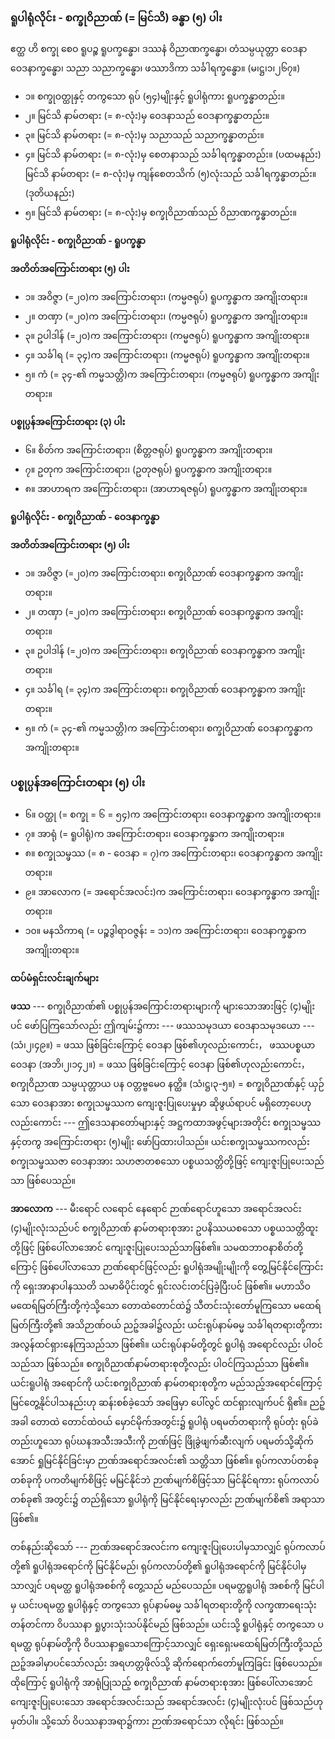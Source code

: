 ### ရူပါရုံလိုင်း - စက္ခုဝိညာဏ် (= မြင်သိ) ခန္ဓာ (၅) ပါး

ဧတ္ထ ဟိ စက္ခု စေဝ ရူပဉ္စ ရူပက္ခန္ဓော၊ ဒဿနံ ဝိညာဏက္ခန္ဓော၊ တံသမ္ပယုတ္တာ ဝေဒနာ ဝေဒနာက္ခန္ဓော၊ သညာ သညာက္ခန္ဓော၊ ဖဿာဒိကာ သင်္ခါရက္ခန္ဓော။ (မ၊ဋ္ဌ၊၁၊၂၆၇။)

- ၁။ စက္ခုဝတ္ထုနှင့် တကွသော ရုပ် (၅၄)မျိုးနှင့် ရူပါရုံကား ရူပက္ခန္ဓာတည်း။
- ၂။ မြင်သိ နာမ်တရား (= ၈-လုံး)မှ ဝေဒနာသည် ဝေဒနာက္ခန္ဓာတည်း။
- ၃။ မြင်သိ နာမ်တရား (= ၈-လုံး)မှ သညာသည် သညာက္ခန္ဓာတည်း။
- ၄။ မြင်သိ နာမ်တရား (= ၈-လုံး)မှ စေတနာသည် သင်္ခါရက္ခန္ဓာတည်း။ (ပထမနည်း) <br>မြင်သိ နာမ်တရား (= ၈-လုံး)မှ ကျန်စေတသိက် (၅)လုံးသည် သင်္ခါရက္ခန္ဓာတည်း။ (ဒုတိယနည်း)
- ၅။ မြင်သိ နာမ်တရား (= ၈-လုံး)မှ စက္ခုဝိညာဏ်သည် ဝိညာဏက္ခန္ဓာတည်း။

**ရူပါရုံလိုင်း - စက္ခုဝိညာဏ် - ရူပက္ခန္ဓာ**

**အတိတ်အကြောင်းတရား (၅) ပါး**
- ၁။ အဝိဇ္ဇာ (=၂၀)က အကြောင်းတရား၊ (ကမ္မဇရုပ်) ရူပက္ခန္ဓာက အကျိုးတရား။
- ၂။ တဏှာ (=၂၀)က အကြောင်းတရား၊ (ကမ္မဇရုပ်) ရူပက္ခန္ဓာက အကျိုးတရား။
- ၃။ ဥပါဒါန် (=၂၀)က အကြောင်းတရား၊ (ကမ္မဇရုပ်) ရူပက္ခန္ဓာက အကျိုးတရား။
- ၄။ သင်္ခါရ (= ၃၄)က အကြောင်းတရား၊ (ကမ္မဇရုပ်) ရူပက္ခန္ဓာက အကျိုးတရား။
- ၅။ ကံ (= ၃၄-၏ ကမ္မသတ္တိ)က အကြောင်းတရား၊ (ကမ္မဇရုပ်) ရူပက္ခန္ဓာက အကျိုးတရား။

**ပစ္စုပ္ပန်အကြောင်းတရား (၃) ပါး**
- ၆။ စိတ်က အကြောင်းတရား၊ (စိတ္တဇရုပ်) ရူပက္ခန္ဓာက အကျိုးတရား။
- ၇။ ဥတုက အကြောင်းတရား၊ (ဥတုဇရုပ်) ရူပက္ခန္ဓာက အကျိုးတရား။
- ၈။ အာဟာရက အကြောင်းတရား၊ (အာဟာရဇရုပ်) ရူပက္ခန္ဓာက အကျိုးတရား။

**ရူပါရုံလိုင်း - စက္ခုဝိညာဏ် - ဝေဒနာက္ခန္ဓာ**

**အတိတ်အကြောင်းတရား (၅) ပါး**
- ၁။ အဝိဇ္ဇာ (=၂၀)က အကြောင်းတရား၊ စက္ခုဝိညာဏ် ဝေဒနာက္ခန္ဓာက အကျိုးတရား။
- ၂။ တဏှာ (=၂၀)က အကြောင်းတရား၊ စက္ခုဝိညာဏ် ဝေဒနာက္ခန္ဓာက အကျိုးတရား။
- ၃။ ဥပါဒါန် (=၂၀)က အကြောင်းတရား၊ စက္ခုဝိညာဏ် ဝေဒနာက္ခန္ဓာက အကျိုးတရား။
- ၄။ သင်္ခါရ (= ၃၄)က အကြောင်းတရား၊ စက္ခုဝိညာဏ် ဝေဒနာက္ခန္ဓာက အကျိုးတရား။
- ၅။ ကံ (= ၃၄-၏ ကမ္မသတ္တိ)က အကြောင်းတရား၊ စက္ခုဝိညာဏ် ဝေဒနာက္ခန္ဓာက အကျိုးတရား။

### ပစ္စုပ္ပန်အကြောင်းတရား (၅) ပါး
- ၆။ ဝတ္ထု (= စက္ခု = ၆ = ၅၄)က အကြောင်းတရား၊ ဝေဒနာက္ခန္ဓာက အကျိုးတရား။
- ၇။ အာရုံ (= ရူပါရုံ)က အကြောင်းတရား၊ ဝေဒနာက္ခန္ဓာက အကျိုးတရား။
- ၈။ စက္ခုသမ္ဖဿ (= ၈ - ဝေဒနာ = ၇)က အကြောင်းတရား၊ ဝေဒနာက္ခန္ဓာက အကျိုးတရား။
- ၉။ အာလောက (= အရောင်အလင်း)က အကြောင်းတရား၊ ဝေဒနာက္ခန္ဓာက အကျိုးတရား။
- ၁၀။ မနသိကာရ (= ပဉ္စဒွါရာဝဇ္ဇန်း = ၁၁)က အကြောင်းတရား၊ ဝေဒနာက္ခန္ဓာက အကျိုးတရား။

**ထပ်မံရှင်းလင်းချက်များ**

**ဖဿ** --- စက္ခုဝိညာဏ်၏ ပစ္စုပ္ပန်အကြောင်းတရားများကို များသောအားဖြင့် (၄)မျိုးပင် ဖော်ပြကြသော်လည်း ဤကျမ်း၌ကား --- ဖဿသမုဒယာ ဝေဒနာသမုဒယော --- (သံ၊၂၊၄၉။) = ဖဿ ဖြစ်ခြင်းကြောင့် ဝေဒနာ ဖြစ်၏ဟုလည်းကောင်း， ဖဿပစ္စယာ ဝေဒနာ (အဘိ၊၂၊၁၄၂။) = ဖဿ ဖြစ်ခြင်းကြောင့် ဝေဒနာ ဖြစ်၏ဟုလည်းကောင်း， စက္ခုဝိညာဏ သမ္ပယုတ္တာယ ပန ဝတ္တဗ္ဗမေဝ နတ္ထိ။ (သံ၊ဋ္ဌ၊၃-၅။) = စက္ခုဝိညာဏ်နှင့် ယှဉ်သော ဝေဒနာအား စက္ခုသမ္ဖဿက ကျေးဇူးပြုပေးမှုမှာ ဆိုဖွယ်ရာပင် မရှိတော့ပေဟုလည်းကောင်း --- ဤဒေသနာတော်များနှင့် အဋ္ဌကထာအဖွင့်များအတိုင်း စက္ခုသမ္ဖဿနှင့်တကွ အကြောင်းတရား (၅)မျိုး ဖော်ပြထားပါသည်။ 
ယင်းစက္ခုသမ္ဖဿကလည်း စက္ခုသမ္ဖဿဇာ ဝေဒနာအား သဟဇာတစသော ပစ္စယသတ္တိတို့ဖြင့် ကျေးဇူးပြုပေးသည်သာ ဖြစ်ပေသည်။

**အာလောက** --- မီးရောင် လရောင် နေရောင် ဉာဏ်ရောင်ဟူသော အရောင်အလင်း (၄)မျိုးလုံးသည်ပင် စက္ခုဝိညာဏ် နာမ်တရားစုအား ဥပနိဿယစသော ပစ္စယသတ္တိထူးတို့ဖြင့် ဖြစ်ပေါ်လာအောင် ကျေးဇူးပြုပေးသည်သာဖြစ်၏။ 
သမထဘာဝနာစိတ်တို့ကြောင့် ဖြစ်ပေါ်လာသော ဉာဏ်ရောင်ဖြင့်လည်း ရူပါရုံအမျိုးမျိုးကို တွေ့မြင်နိုင်ကြောင်းကို ရှေးအာနာပါနဿတိ သမာဓိပိုင်းတွင် ရှင်းလင်းတင်ပြခဲ့ပြီးပင် ဖြစ်၏။ 
မဟာသိဝမထေရ်မြတ်ကြီးတို့ကဲ့သို့သော တောထဲတောင်ထဲ၌ သီတင်းသုံးတော်မူကြသော မထေရ်မြတ်ကြီးတို့၏ အသိဉာဏ်ဝယ် ညဉ့်အခါ၌လည်း ယင်းရုပ်နာမ်ဓမ္မ သင်္ခါရတရားတို့ကား အလွန်ထင်ရှားနေကြသည်သာ ဖြစ်၏။ 
ယင်းရုပ်နာမ်တို့တွင် ရူပါရုံ အရောင်လည်း ပါဝင်သည်သာ ဖြစ်သည်။ 
စက္ခုဝိညာဏ်နာမ်တရားစုတို့လည်း ပါဝင်ကြသည်သာ ဖြစ်၏။ 
ယင်းရူပါရုံ အရောင်ကို ယင်းစက္ခုဝိညာဏ် နာမ်တရားစုတို့က မည်သည့်အရောင်ကြောင့် မြင်တွေ့နိုင်ပါသနည်းဟု ဆန်းစစ်ခဲ့သော် အဖြေမှာ ပေါ်လွင် ထင်ရှားလျက်ပင် ရှိ၏။ 
ညဉ့်အခါ တောထဲ တောင်ထဲဝယ် မှောင်မိုက်အတွင်း၌ ရူပါရုံ ပရမတ်တရားကို ရုပ်တုံး ရုပ်ခဲတည်းဟူသော ရုပ်ဃနအသီးအသီးကို ဉာဏ်ဖြင့် ဖြိုခွဲဖျက်ဆီးလျက် ပရမတ်သို့ဆိုက်အောင် ရှုမြင်နိုင်ခြင်းမှာ ဉာဏ်အရောင်အလင်း၏ သတ္တိသာ ဖြစ်၏။ 
ရုပ်ကလာပ်တစ်ခုတစ်ခုကို ပကတိမျက်စိဖြင့် မမြင်နိုင်ဘဲ ဉာဏ်မျက်စိဖြင့်သာ မြင်နိုင်ရကား ရုပ်ကလာပ်တစ်ခု၏ အတွင်း၌ တည်ရှိသော ရူပါရုံကို မြင်နိုင်ရေးမှာလည်း ဉာဏ်မျက်စိ၏ အရာသာဖြစ်၏။

တစ်နည်းဆိုသော် --- ဉာဏ်အရောင်အလင်းက ကျေးဇူးပြုပေးပါမှသာလျှင် ရုပ်ကလာပ်တို့၏ ရူပါရုံအရောင်ကို မြင်နိုင်မည်၊ ရုပ်ကလာပ်တို့၏ ရူပါရုံအရောင်ကို မြင်နိုင်ပါမှသာလျှင် ပရမတ္ထ ရူပါရုံအစစ်ကို တွေ့သည် မည်ပေသည်။ 
ပရမတ္ထရူပါရုံ အစစ်ကို မြင်ပါမှ ယင်းပရမတ္ထ ရူပါရုံနှင့် တကွသော ရုပ်နာမ်ဓမ္မ သင်္ခါရတရားတို့ကို လက္ခဏာရေးသုံးတန်တင်ကာ ဝိပဿနာ ရှုပွားသုံးသပ်နိုင်မည် ဖြစ်သည်။ 
ယင်းသို့ ရူပါရုံနှင့် တကွသော ပရမတ္ထ ရုပ်နာမ်တို့ကို ဝိပဿနာရှုသောကြောင့်သာလျှင် ရှေးရှေးမထေရ်မြတ်ကြီးတို့သည် ညဉ့်အခါမှာပင်သော်လည်း အရဟတ္တဖိုလ်သို့ ဆိုက်ရောက်တော်မူကြခြင်း ဖြစ်ပေသည်။ 
ထိုကြောင့် ရူပါရုံကို အာရုံပြုသည့် စက္ခုဝိညာဏ် နာမ်တရားစုအား ဖြစ်ပေါ်လာအောင် ကျေးဇူးပြုပေးသော အရောင်အလင်းသည် အရောင်အလင်း (၄)မျိုးလုံးပင် ဖြစ်သည်ဟု မှတ်ပါ။ 
သို့သော် ဝိပဿနာအရာ၌ကား ဉာဏ်အရောင်သာ လိုရင်း ဖြစ်သည်။
